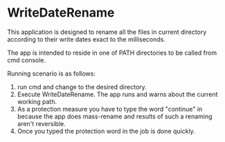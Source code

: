 # WriteDateRename

This application is designed to rename all the files in current directory according to their write dates exact to the milliseconds.

The app is intended to reside in one of PATH directories to be called from cmd console.

Running scenario is as follows:

1. run cmd and change to the desired directory.
2. Execute WriteDateRename. The app runs and warns about the current working path.
3. As a protection measure you have to type the word "continue" in because the app does mass-rename and results of such a renaming aren't reversible.
4. Once you typed the protection word in the job is done quickly.
